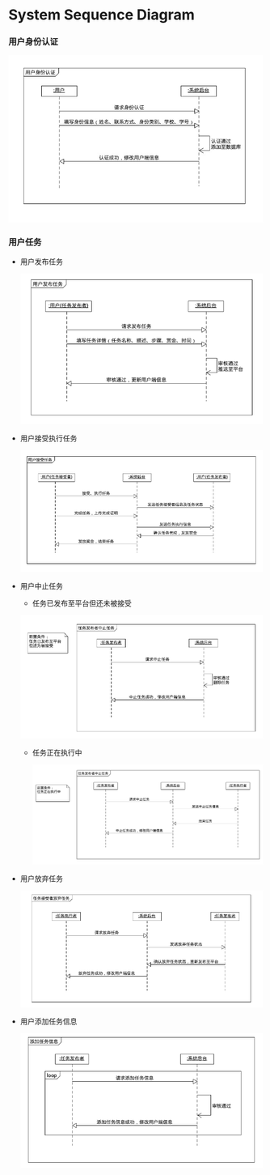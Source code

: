 # System Sequence Diagram

### 用户身份认证

![](images\userAuth.jpg)

### 用户任务

- 用户发布任务

  ![](images/userTask1.png)

- 用户接受执行任务

  ![](images/userTask2.png)

- 用户中止任务

  - 任务已发布至平台但还未被接受

  ![](images/userTask3.png)

  - 任务正在执行中

    ![](images/userTask4.png)

- 用户放弃任务

  ![](images/userTask5.png)

- 用户添加任务信息

  ![](images/userTask6.png)

### 